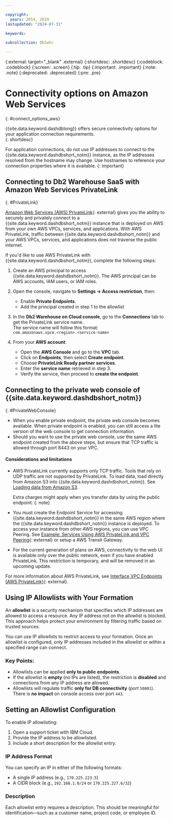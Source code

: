 ```yaml
---

copyright:
  years: 2014, 2019
lastupdated: "2024-07-31"

keywords:

subcollection: Db2whc

---
```


<!-- Attribute definitions --> 
{:external: target="_blank" .external}
{:shortdesc: .shortdesc}
{:codeblock: .codeblock}
{:screen: .screen}
{:tip: .tip}
{:important: .important}
{:note: .note}
{:deprecated: .deprecated}
{:pre: .pre}

# Connectivity options on Amazon Web Services
{: #connect_options_aws}

{{site.data.keyword.dashdblong}} offers secure connectivity options for your application connection requirements.  
{: shortdesc}

For application connections, do not use IP addresses to connect to the {{site.data.keyword.dashdbshort_notm}} instance, as the IP addresses resolved from the hostname may change. Use hostnames to reference your connection properties where it is available.
{: important}

## Connecting to Db2 Warehouse SaaS with Amazon Web Services PrivateLink
{: #PrivateLink}

[Amazon Web Services (AWS) PrivateLink](https://aws.amazon.com/privatelink/){: external} gives you the ability to securely and privately connect to a {{site.data.keyword.dashdbshort_notm}} instance that is deployed on AWS from your own AWS VPCs, services, and applications. With AWS PrivateLink, traffic between {{site.data.keyword.dashdbshort_notm}} and your AWS VPCs, services, and applications does not traverse the public internet.

If you'd like to use AWS PrivateLink with {{site.data.keyword.dashdbshort_notm}}, complete the following steps:

1. Create an AWS principal to access {{site.data.keyword.dashdbshort_notm}}. The AWS principal can be AWS accounts, IAM users, or IAM roles.

2. Open the console, navigate to **Settings → Access restriction**, then:
   - Enable **Private Endpoints**.
   - Add the principal created in step 1 to the allowlist
  
3. In the **Db2 Warehouse on Cloud console**, go to the **Connections** tab to get the PrivateLink service name.  
   The service name will follow this format:  
   `com.amazonaws.vpce.<region>.<service-name>`

4. From your **AWS account**:
   - Open the **AWS Console** and go to the **VPC** tab.
   - Click on **Endpoints**, then select **Create endpoint**.
   - Choose **PrivateLink Ready partner services**.
   - Enter the **service name** retrieved in step 3.
   - Verify the service, then proceed to **create the endpoint**.


## Connecting to the private web console of {{site.data.keyword.dashdbshort_notm}}
{: #PrivateWebConsole}

- When you enable private endpoint, the private web console becomes available. When private endpoint is enabled, you can still access a lite version of the web console to get connection information.
- Should you want to use the private web console, use the same AWS endpoint created from the above steps, but ensure that TCP traffic is allowed through port 8443 on your VPC.
    

#### Considerations and limitations

- AWS PrivateLink currently supports only TCP traffic. Tools that rely on UDP traffic are not supported by PrivateLink. To load data, load directly from Amazon S3 into {{site.data.keyword.dashdbshort_notm}}. See [Loading data from Amazon S3](/docs/Db2whc?topic=Db2whc-load_s3).

  Extra charges might apply when you transfer data by using the public endpoint.
  {: note}

- You must create the Endpoint Service for accessing {{site.data.keyword.dashdbshort_notm}} in the same AWS region where the {{site.data.keyword.dashdbshort_notm}} instance is deployed. To access your instance from other AWS regions, you can use VPC Peering. See [Example: Services Using AWS PrivateLink and VPC Peering](https://docs.aws.amazon.com/vpc/latest/userguide/vpc-peer-region-example.html){: external} or setup a AWS Transit Gateway.

- For the current generation of plans on AWS, connectivity to the web UI is available only over the public network, even if you have enabled PrivateLink. This restriction is temporary, and will be removed in an upcoming update.

For more information about AWS PrivateLink, see [Interface VPC Endpoints (AWS PrivateLink)](https://docs.aws.amazon.com/vpc/latest/userguide/vpce-interface.html){: external}.

## Using IP Allowlists with Your Formation

An **allowlist** is a security mechanism that specifies which IP addresses are allowed to access a resource. Any IP address not on the allowlist is blocked. This approach helps protect your environment by filtering traffic based on trusted sources.

You can use IP allowlists to restrict access to your formation. Once an allowlist is configured, only IP addresses included in the allowlist or within a specified range can connect.

### Key Points:
- Allowlists can be applied **only to public endpoints**.
- If the allowlist is **empty** (no IPs are listed), the restriction is **disabled** and connections from any IP address are allowed.
- Allowlists will regulate traffic **only for DB connectivity** (port `50001`). There is **no impact** on console access over port `443`.

## Setting an Allowlist Configuration

To enable IP allowlisting:

1. Open a support ticket with IBM Cloud.
2. Provide the IP address to be allowlisted.
3. Include a short description for the allowlist entry.

### IP Address Format

You can specify an IP in either of the following formats:

- A single IP address (e.g., `170.225.223.5`)
- A CIDR block (e.g., `192.168.1.0/24` or `170.225.227.6/32`)

### Description

Each allowlist entry requires a description. This should be meaningful for identification—such as a customer name, project code, or employee ID.

